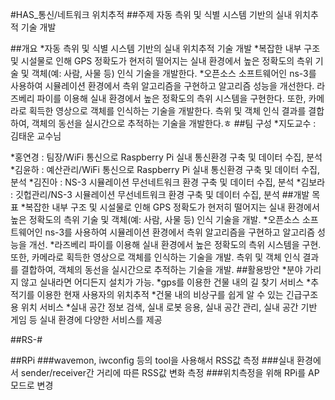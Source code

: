 #HAS_통신/네트워크 위치추적 
##주제
자동 측위 및 식별 시스템 기반의 실내 위치추적 기술 개발

##개요
*자동 측위 및 식별 시스템 기반의 실내 위치추적 기술 개발
*복잡한 내부 구조 및 시설물로 인해 GPS 정확도가 현저히 떨어지는 실내 환경에서 높은 정확도의 측위 기술 및 객체(예: 사람, 사물 등) 인식 기술을 개발한다. 
*오픈소스 소프트웨어인 ns-3를 사용하여 시뮬레이션 환경에서 측위 알고리즘을 구현하고 알고리즘 성능을 개선한다. 라즈베리 파이를 이용해 실내 환경에서 높은 정확도의 측위 시스템을 구현한다. 또한, 카메라로 획득한 영상으로 객체를 인식하는 기술을 개발한다. 측위 및 객체 인식 결과를 결합하여, 객체의 동선을 실시간으로 추적하는 기술을 개발한다.ㅎ
##팀 구성
*지도교수 : 김태운 교수님

*홍연경 : 팀장/WiFi 통신으로 Raspberry Pi 실내 통신환경 구축 및 데이터 수집, 분석 
*김윤하 : 예산관리/WiFi 통신으로 Raspberry Pi 실내 통신환경 구축 및 데이터 수집, 분석 
*김진아 : NS-3 시뮬레이션 무선네트워크 환경 구축 및 데이터 수집, 분석
*김보라 : 깃헙관리/NS-3 시뮬레이션 무선네트워크 환경 구축 및 데이터 수집, 분석
##개발 목표
*복잡한 내부 구조 및 시설물로 인해 GPS 정확도가 현저히 떨어지는 실내 환경에서 높은 정확도의 측위 기술 및 객체(예: 사람, 사물 등) 인식 기술을 개발. 
*오픈소스 소프트웨어인 ns-3를 사용하여 시뮬레이션 환경에서 측위 알고리즘을 구현하고 알고리즘 성능을 개선.
*라즈베리 파이를 이용해 실내 환경에서 높은 정확도의 측위 시스템을 구현.
 또한, 카메라로 획득한 영상으로 객체를 인식하는 기술을 개발.
 측위 및 객체 인식 결과를 결합하여, 객체의 동선을 실시간으로 추적하는 기술을 개발.
##활용방안
*분야 가리지 않고 실내라면 어디든지 설치가 가능.
*gps를 이용한 건물 내의 길 찾기 서비스
*추적기를 이용한 현재 사용자의 위치추적
*건물 내의 비상구를 쉽게 알 수 있는 긴급구조용 위치 서비스
*실내 공간 정보 검색, 실내 로봇 응용, 실내 공간 관리, 실내 공간 기반 게임 등 실내 환경에 다양한 서비스를 제공

##RS-#

##RPi
###wavemon, iwconfig 등의 tool을 사용해서 RSS값 측정
###실내 환경에서 sender/receiver간 거리에 따른 RSS값 변화 측정
###위치측정을 위해 RPi를 AP 모드로 변경



